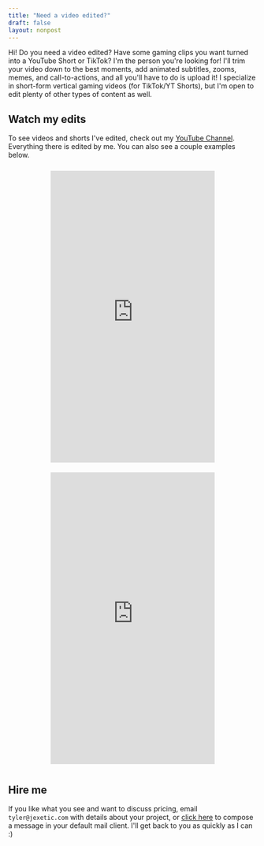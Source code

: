 ```yaml
---
title: "Need a video edited?"
draft: false
layout: nonpost
---
```


<style>
.scrollingshorts {
  width: 100%;
  overflow-x: scroll;
  overflow-y: hidden;
  white-space: nowrap;
}
.scrollingshort {
  display: inline-block;
  margin-right: 15px;
}
.shortex {
  margin-left: 10px;
  margin-right: 10px;
  margin-top: 10px;
  margin-bottom: 10px;
}
</style>
Hi! Do you need a video edited? Have some gaming clips you want turned into a YouTube Short or TikTok? I'm the person you're looking for! I'll trim your video down to the best moments, add animated subtitles, zooms, memes, and call-to-actions, and all you'll have to do is upload it! I specialize in short-form vertical gaming videos (for TikTok/YT Shorts), but I'm open to edit plenty of other types of content as well. 

## Watch my edits
To see videos and shorts I've edited, check out my [YouTube Channel](https://www.youtube.com/@Jexetic). Everything there is edited by me. You can also see a couple examples below.
<center><iframe class="shortex" width="333" height="592" src="https://www.youtube.com/embed/00qEYGV2gFY" title="this is why i&#39;m still silver" frameborder="0" allow="accelerometer; autoplay; clipboard-write; encrypted-media; gyroscope; picture-in-picture; web-share" allowfullscreen></iframe><iframe class="shortex" width="333" height="592" src="https://www.youtube.com/embed/mVbdExD7rM8" title="the BEST csgo lineup of ALL TIME" frameborder="0" allow="accelerometer; autoplay; clipboard-write; encrypted-media; gyroscope; picture-in-picture; web-share" allowfullscreen></iframe></center>

## Hire me

If you like what you see and want to discuss pricing, email `tyler@jexetic.com` with details about your project, or [click here](mailto:tyler@jexetic.com) to compose a message in your default mail client. I'll get back to you as quickly as I can :)